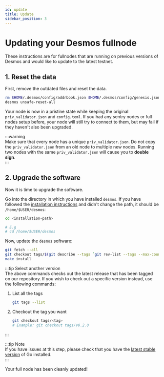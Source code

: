 ```yaml
---
id: update
title: Update
sidebar_position: 3
---
```


# Updating your Desmos fullnode
These instructions are for fullnodes that are running on previous versions of Desmos and would like to update to the
latest testnet.

## 1. Reset the data
First, remove the outdated files and reset the data.

```bash
rm $HOME/.desmos/config/addrbook.json $HOME/.desmos/config/genesis.json
desmos unsafe-reset-all
```

Your node is now in a pristine state while keeping the original `priv_validator.json` and `config.toml`. If you had any sentry nodes or full nodes setup before, your node will still try to connect to them, but may fail if they haven't also been upgraded.

:::warning  
Make sure that every node has a unique `priv_validator.json`. Do not copy the `priv_validator.json` from an old node to multiple new nodes. Running two nodes with the same `priv_validator.json` will cause you to **double sign**.  
:::

## 2. Upgrade the software
Now it is time to upgrade the software.

Go into the directory in which you have installed `desmos`. If you have followed
the [installation instructions](02-setup.md) and didn't change the path, it should be `/home/$USER/desmos`:

```bash
cd <installation-path> 

# E.g
# cd /home/$USER/desmos
``` 

Now, update the `desmos` software:

```bash
git fetch --all
git checkout tags/$(git describe --tags `git rev-list --tags --max-count=1`)
make install
```

:::tip Select another version  
The above commands checks out the latest release that has been tagged on our repository. If you wish to check out a
specific version instead, use the following commands:

1. List all the tags  
   ```bash
   git tags --list
   ```
   
2. Checkout the tag you want 
   ```bash
   git checkout tags/<tag>
   # Example: git checkout tags/v0.2.0
   ```
   
:::

:::tip Note   
If you have issues at this step, please check that you have the [latest stable version](https://golang.org/dl/) of Go installed.  
:::

Your full node has been cleanly updated!
